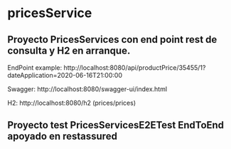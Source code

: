 # pricesService

 Proyecto PricesServices con end point rest de consulta y H2 en arranque.
 ------------------------------------------------------------------------

EndPoint example: http://localhost:8080/api/productPrice/35455/1?dateApplication=2020-06-16T21:00:00

Swagger: http://localhost:8080/swagger-ui/index.html

H2: http://localhost:8080/h2 (prices/prices)


Proyecto test PricesServicesE2ETest EndToEnd apoyado en restassured
-------------------------------------------------------------------
